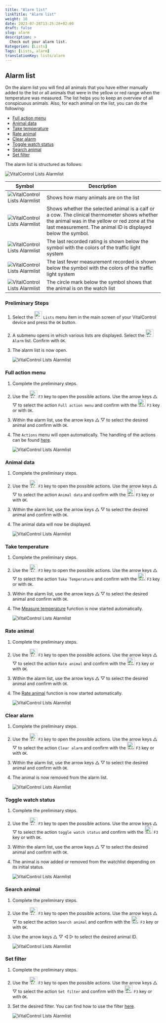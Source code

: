 ```yaml
---
title: "Alarm list"
linkTitle: "Alarm list"
weight: 10
date: 2023-07-28T13:25:28+02:00
draft: false
slug: alarm
description: >
  Check out your alarm list.
Kategorien: [Lists]
Tags: [Lists, alarm]
translationKey: lists/alarm
---
```

## Alarm list

On the alarm list you will find all animals that you have either manually added to the list or all animals that were in the yellow or red range when the temperature was measured. The list helps you to keep an overview of all conspicuous animals. Also, for each animal on the list, you can do the following:

- [Full action menu](#full-action-menu)
- [Animal data](#animal-data)
- [Take temperature](#take-temperature)
- [Rate animal](#rate-animal)
- [Clear alarm](#clear-alarm)
- [Toggle watch status](#toggle-watch-status)
- [Search animal](#search-animal)
- [Set filter](#set-filter)

The alarm list is structured as follows:

   ![VitalControl Lists Alarmlist](../images/alarmstructure.png "Structure of the alarm list")

|Symbol   | Description
|-------  |----
   ![VitalControl Lists Alarmlist](../images/kopf.png "Head") | Shows how many animals are on the list
| ![VitalControl Lists Alarmlist](../images/ID.png "ID") | Shows whether the selected animal is a calf or a cow. The clinical thermometer shows whether the animal was in the yellow or red zone at the last measurement. The animal ID is displayed below the symbol.
| ![VitalControl Lists Alarmlist](../images/auge.png "Rating") | The last recorded rating is shown below the symbol with the colors of the traffic light system
|![VitalControl Lists Alarmlist](../images/thermometer.png "Thermometer") | The last fever measurement recorded is shown below the symbol with the colors of the traffic light system
|![VitalControl Lists Alarmlist](../images/auge2.png "Bewertung") |The circle mark below the symbol shows that the animal is on the watch list

### Preliminary Steps

1. Select the <img src="/icons/listen.svg" width="25" align="bottom" alt="Lists" /> `Lists` menu item in the main screen of your VitalControl device and press the `OK` button.

2. A submenu opens in which various lists are displayed. Select the <img src="/icons/alarmlist.svg" width="25" align="bottom" alt="Alarm" /> `Alarm` list. Confirm with `OK`.

3. The alarm list is now open.

   ![VitalControl Lists Alarmlist](../images/firststeps.png "Preliminary Steps")

### Full action menu

1. Complete the preliminary steps.

2. Use the <img src="/icons/animalhistorysettings.svg" width="25" align="bottom" alt="Aktionen" /> `F3` key to open the possible actions. Use the arrow keys △ ▽ to select the action `Full action menu` and confirm with the <img src="/icons/ok.svg" width="25" align="bottom" alt="OK" /> `F3` key or with `OK`.

3. Within the alarm list, use the arrow keys △ ▽ to select the desired animal and confirm with `OK`.

4. The `Actions` menu will open automatically. The handling of the actions can be found [here](/en/docs/actions/).

   ![VitalControl Lists Alarmlist](../images/actionmenu.png "Action menu")

### Animal data

1. Complete the preliminary steps.

2. Use the <img src="/icons/animalhistorysettings.svg" width="25" align="bottom" alt="Aktionen" /> `F3` key to open the possible actions. Use the arrow keys △ ▽ to select the action `Animal data` and confirm with the <img src="/icons/ok.svg" width="25" align="bottom" alt="OK" /> `F3` key or with `OK`.

3. Within the alarm list, use the arrow keys △ ▽ to select the desired animal and confirm with `OK`.

4. The animal data will now be displayed.

   ![VitalControl Lists Alarmlist](../images/animaldata.png "Animal data")

### Take temperature

1. Complete the preliminary steps.

2. Use the <img src="/icons/animalhistorysettings.svg" width="25" align="bottom" alt="Aktionen" /> `F3` key to open the possible actions. Use the arrow keys △ ▽ to select the action `Take Temperature` and confirm with the <img src="/icons/ok.svg" width="25" align="bottom" alt="OK" /> `F3` key or with `OK`.

3. Within the alarm list, use the arrow keys △ ▽ to select the desired animal and confirm with `OK`.

4. The [Measure temperature](/en/docs/actions/measure-temperature/#measure-fever) function is now started automatically.

   ![VitalControl Lists Alarmlist](../images/temperature.png "Take temperature")

### Rate animal

1. Complete the preliminary steps.

2. Use the <img src="/icons/animalhistorysettings.svg" width="25" align="bottom" alt="Aktionen" /> `F3` key to open the possible actions. Use the arrow keys △ ▽ to select the action `Rate animal` and confirm with the <img src="/icons/ok.svg" width="25" align="bottom" alt="OK" /> `F3` key or with `OK`.

3. Within the alarm list, use the arrow keys △ ▽ to select the desired animal and confirm with `OK`.

4. The [Rate animal](/en/docs/actions/rating/#rate-your-animals) function is now started automatically.

   ![VitalControl Lists Alarmlist](../images/rateanimal.png "Rate animal")

### Clear alarm

1. Complete the preliminary steps.

2. Use the <img src="/icons/animalhistorysettings.svg" width="25" align="bottom" alt="Aktionen" /> `F3` key to open the possible actions. Use the arrow keys △ ▽ to select the action `Clear alarm` and confirm with the <img src="/icons/ok.svg" width="25" align="bottom" alt="OK" /> `F3` key or with `OK`.

3. Within the alarm list, use the arrow keys △ ▽ to select the desired animal and confirm with `OK`.

4. The animal is now removed from the alarm list.

   ![VitalControl Lists Alarmlist](../images/clearalarm.png "Clear alarm")

### Toggle watch status

1. Complete the preliminary steps.

2. Use the <img src="/icons/animalhistorysettings.svg" width="25" align="bottom" alt="Aktionen" /> `F3` key to open the possible actions. Use the arrow keys △ ▽ to select the action `toggle watch status` and confirm with the <img src="/icons/ok.svg" width="25" align="bottom" alt="OK" /> `F3` key or with `OK`.

3. Within the alarm list, use the arrow keys △ ▽ to select the desired animal and confirm with `OK`.

4. The animal is now added or removed from the watchlist depending on its initial status.

   ![VitalControl Lists Alarmlist](../images/watchlist.png "Toggle watch status")

### Search animal

1. Complete the preliminary steps.

2. Use the <img src="/icons/animalhistorysettings.svg" width="25" align="bottom" alt="Aktionen" /> `F3` key to open the possible actions. Use the arrow keys △ ▽ to select the action `Search animal` and confirm with the <img src="/icons/ok.svg" width="25" align="bottom" alt="OK" />  `F3` key or with `OK`.

3. Use the arrow keys △ ▽ ◁ ▷ to select the desired animal ID.

   ![VitalControl Lists Alarmlist](../images/searchanimal.png "Search animal")

### Set filter

1. Complete the preliminary steps.

2. Use the <img src="/icons/animalhistorysettings.svg" width="25" align="bottom" alt="Aktionen" /> `F3` key to open the possible actions. Use the arrow keys △ ▽ to select the action `Set filter` and confirm with the <img src="/icons/ok.svg" width="25" align="bottom" alt="OK" />  `F3` key or with `OK`.

3. Set the desired filter. You can find how to use the filter [here](../../filter/#applying-filters).

   ![VitalControl Lists Alarmlist](../images/setfilter.png "Set filter")

